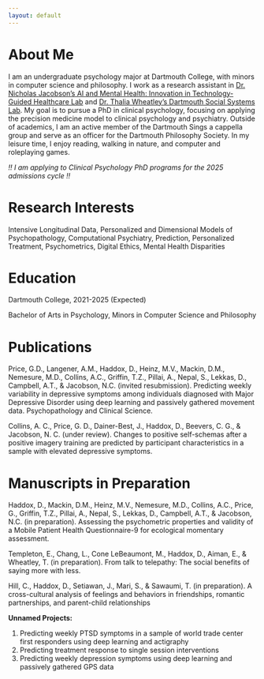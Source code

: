 ```yaml
---
layout: default
---
```


# About Me
I am an undergraduate psychology major at Dartmouth College, with minors in computer science and philosophy. I work as a research assistant in [Dr. Nicholas Jacobson’s AI and Mental Health: Innovation in Technology-Guided Healthcare Lab](https://geiselmed.dartmouth.edu/jacobsonlab/) and [Dr. Thalia Wheatley’s Dartmouth Social Systems Lab](http://www.wheatlab.com). My goal is to pursue a PhD in clinical psychology, focusing on applying the precision medicine model to clinical psychology and psychiatry. Outside of academics, I am an active member of the Dartmouth Sings a cappella group and serve as an officer for the Dartmouth Philosophy Society. In my leisure time, I enjoy reading, walking in nature, and computer and roleplaying games.

*!! I am applying to Clinical Psychology PhD programs for the 2025 admissions cycle !!*

# Research Interests
Intensive Longitudinal Data, Personalized and Dimensional Models of Psychopathology, Computational Psychiatry, Prediction, Personalized Treatment, Psychometrics, Digital Ethics, Mental Health Disparities

# Education
Dartmouth College, 2021-2025 (Expected)

Bachelor of Arts in Psychology, Minors in Computer Science and Philosophy

# Publications

Price, G.D., Langener, A.M., Haddox, D., Heinz, M.V., Mackin, D.M., Nemesure, M.D., Collins, A.C., Griffin, T.Z., Pillai, A., Nepal, S., Lekkas, D., Campbell, A.T., & Jacobson, N.C. (invited resubmission). Predicting weekly variability in depressive symptoms among individuals diagnosed with Major Depressive Disorder using deep learning and passively gathered movement data. Psychopathology and Clinical Science.

Collins, A. C., Price, G. D., Dainer-Best, J., Haddox, D., Beevers, C. G., & Jacobson, N. C. (under review). Changes to positive self-schemas after a positive imagery training are predicted by participant characteristics in a sample with elevated depressive symptoms.

# Manuscripts in Preparation
Haddox, D., Mackin, D.M., Heinz, M.V., Nemesure, M.D., Collins, A.C., Price, G., Griffin, T.Z., Pillai, A., Nepal, S., Lekkas, D., Campbell, A.T., & Jacobson, N.C. (in preparation). Assessing the psychometric properties and validity of a Mobile Patient Health Questionnaire-9 for ecological momentary assessment.

Templeton, E., Chang, L., Cone LeBeaumont, M., Haddox, D., Aiman, E., & Wheatley, T. (in preparation). From talk to telepathy: The social benefits of saying more with less.

Hill, C., Haddox, D., Setiawan, J., Mari, S., & Sawaumi, T. (in preparation). A cross-cultural analysis of feelings and behaviors in friendships, romantic partnerships, and parent-child relationships

**Unnamed Projects:**
1.    Predicting weekly PTSD symptoms in a sample of world trade center first responders using deep learning and actigraphy
2.    Predicting treatment response to single session interventions
3.    Predicting weekly depression symptoms using deep learning and passively gathered GPS data
